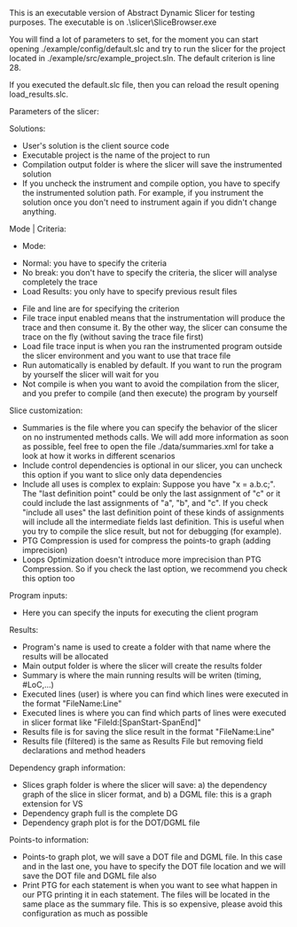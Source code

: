 This is an executable version of Abstract Dynamic Slicer for testing purposes.
The executable is on .\slicer\SliceBrowser.exe

You will find a lot of parameters to set, for the moment you can start opening ./example/config/default.slc and try to run the slicer for the project located in ./example/src/example_project.sln. The default criterion is line 28.

If you executed the default.slc file, then you can reload the result opening load_results.slc.

Parameters of the slicer:

Solutions:
- User's solution is the client source code
- Executable project is the name of the project to run
- Compilation output folder is where the slicer will save the instrumented solution
- If you uncheck the instrument and compile option, you have to specify the instrumented solution path. For example, if you instrument the solution once you don't need to instrument again if you didn't change anything. 

Mode | Criteria:
- Mode: 
* Normal: you have to specify the criteria
* No break: you don't have to specify the criteria, the slicer will analyse completely the trace
* Load Results: you only have to specify previous result files
- File and line are for specifying the criterion
- File trace input enabled means that the instrumentation will produce the trace and then consume it. By the other way, the slicer can consume the trace on the fly (without saving the trace file first)
- Load file trace input is when you ran the instrumented program outside the slicer environment and you want to use that trace file
- Run automatically is enabled by default. If you want to run the program by yourself the slicer will wait for you
- Not compile is when you want to avoid the compilation from the slicer, and you prefer to compile (and then execute) the program by yourself

Slice customization:
- Summaries is the file where you can specify the behavior of the slicer on no instrumented methods calls. We will add more information as soon as possible, feel free to open the file ./data/summaries.xml for take a look at how it works in different scenarios
- Include control dependencies is optional in our slicer, you can uncheck this option if you want to slice only data dependencies
- Include all uses is complex to explain:
Suppose you have "x = a.b.c;". The "last definition point" could be only the last assignment of "c" or it could include the last assignments of "a", "b", and "c". If you check "include all uses" the last definition point of these kinds of assignments will include all the intermediate fields last definition. This is useful when you try to compile the slice result, but not for debugging (for example).
- PTG Compression is used for compress the points-to graph (adding imprecision)
- Loops Optimization doesn't introduce more imprecision than PTG Compression. So if you check the last option, we recommend you check this option too

Program inputs:
- Here you can specify the inputs for executing the client program

Results:
- Program's name is used to create a folder with that name where the results will be allocated
- Main output folder is where the slicer will create the results folder
- Summary is where the main running results will be writen (timing, #LoC,...)
- Executed lines (user) is where you can find which lines were executed in the format "FileName:Line"
- Executed lines is where you can find which parts of lines were executed in slicer format like "FileId:[SpanStart-SpanEnd]"
- Results file is for saving the slice result in the format "FileName:Line"
- Results file (filtered) is the same as Results File but removing field declarations and method headers

Dependency graph information:
- Slices graph folder is where the slicer will save: a) the dependency graph of the slice in slicer format, and b) a DGML file: this is a graph extension for VS
- Dependency graph full is the complete DG
- Dependency graph plot is for the DOT/DGML file

Points-to information:
- Points-to graph plot, we will save a DOT file and DGML file. In this case and in the last one, you have to specify the DOT file location and we will save the DOT file and DGML file also
- Print PTG for each statement is when you want to see what happen in our PTG printing it in each statement. The files will be located in the same place as the summary file. This is so expensive, please avoid this configuration as much as possible